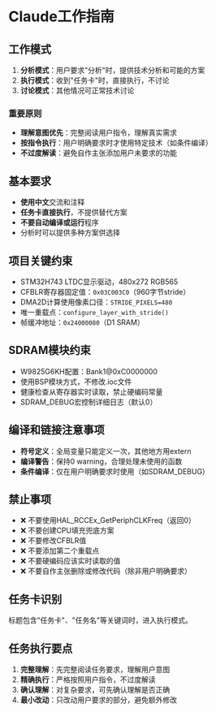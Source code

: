 # Claude工作指南

## 工作模式
1. **分析模式**：用户要求"分析"时，提供技术分析和可能的方案
2. **执行模式**：收到"任务卡"时，直接执行，不讨论
3. **讨论模式**：其他情况可正常技术讨论

### 重要原则
- **理解意图优先**：完整阅读用户指令，理解真实需求
- **按指令执行**：用户明确要求时才使用特定技术（如条件编译）
- **不过度解读**：避免自作主张添加用户未要求的功能

## 基本要求
- **使用中文**交流和注释
- **任务卡直接执行**，不提供替代方案
- **不要自动编译或运行**程序
- 分析时可以提供多种方案供选择

## 项目关键约束
- STM32H743 LTDC显示驱动，480x272 RGB565
- CFBLR寄存器固定值：`0x03C003C0`（960字节stride）
- DMA2D计算使用像素口径：`STRIDE_PIXELS=480`
- 唯一重载点：`configure_layer_with_stride()`
- 帧缓冲地址：`0x24000080`（D1 SRAM）

## SDRAM模块约束
- W9825G6KH配置：Bank1@0xC0000000
- 使用BSP模块方式，不修改.ioc文件
- 健康检查从寄存器实时读取，禁止硬编码常量
- SDRAM_DEBUG宏控制详细日志（默认0）

## 编译和链接注意事项
- **符号定义**：全局变量只能定义一次，其他地方用extern
- **编译警告**：保持0 warning，合理处理未使用的函数
- **条件编译**：仅在用户明确要求时使用（如SDRAM_DEBUG）

## 禁止事项
- ❌ 不要使用HAL_RCCEx_GetPeriphCLKFreq（返回0）
- ❌ 不要创建CPU填充兜底方案
- ❌ 不要修改CFBLR值
- ❌ 不要添加第二个重载点
- ❌ 不要硬编码应该实时读取的值
- ❌ 不要自作主张删除或修改代码（除非用户明确要求）

## 任务卡识别
标题包含"任务卡"、"任务名"等关键词时，进入执行模式。

## 任务执行要点
1. **完整理解**：先完整阅读任务要求，理解用户意图
2. **精确执行**：严格按照用户指令，不过度解读
3. **确认理解**：对复杂要求，可先确认理解是否正确
4. **最小改动**：只改动用户要求的部分，避免额外修改